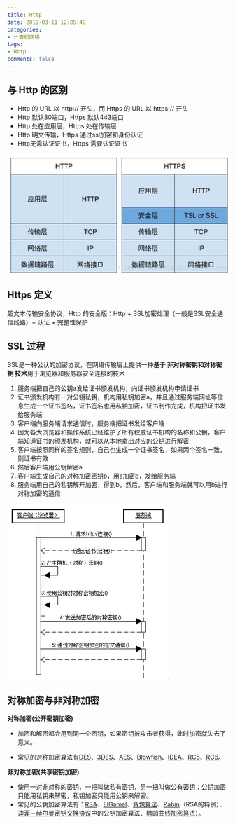 ```yaml
---
title: Http
date: 2019-03-11 12:05:48
categories:
- 计算机网络
tags:
- Http
comments: false
---
```


## 与 Http 的区别
- Http 的 URL 以 http:// 开头，而 Https 的 URL 以 https:// 开头
- Http 默认80端口，Https 默认443端口
- Http 处在应用层，Https 处在传输层
- Http 明文传输，Https 通过ssl加密和身份认证
- Http无需认证证书，Https 需要认证证书 

![img](Https.assets/clipboard-1567735749638.png)



## Https 定义

超文本传输安全协议，Http 的安全版：Http + SSL加密处理（一般是SSL安全通信线路）+ 认证 + 完整性保护



## SSL 过程

SSL是一种公认的加密协议，在网络传输层上提供一种**基于 非对称密钥和对称密钥 技术**用于浏览器和服务器安全连接的技术

1. 服务端把自己的公钥a发给证书颁发机构，向证书颁发机构申请证书
2. 证书颁发机构有一对公钥私钥，机构用私钥加密a，并且通过服务端网址等信息生成一个证书签名，证书签名也用私钥加密，证书制作完成，机构把证书发给服务端
3. 客户端向服务端请求通信时，服务端把证书发给客户端
4. 因为各大浏览器和操作系统已经维护了所有权威证书机构的名称和公钥，客户端知道证书的颁发机构，就可以从本地拿出对应的公钥进行解密
5. 客户端按照同样的签名规则，自己也生成一个证书签名，如果两个签名一致，则证书有效
6. 然后客户端用公钥解密a
7. 客户端生成自己的对称加密密钥b，用a加密b，发给服务端
8. 服务端用自己的私钥解开加密，得到b，然后，客户端和服务端就可以用b进行对称加密的通信

![img](Https.assets/408114247968.png)



## 对称加密与非对称加密

**对称加密(公开密钥加密)**

- 加密和解密都会用到同一个密钥，如果密钥被攻击者获得，此时加密就失去了意义。

- 常见的对称加密算法有[DES](https://zh.wikipedia.org/wiki/資料加密標準)、[3DES](https://zh.wikipedia.org/wiki/3DES)、[AES](https://zh.wikipedia.org/wiki/高级加密标准)、[Blowfish](https://zh.wikipedia.org/wiki/Blowfish_(密码学))、[IDEA](https://zh.wikipedia.org/wiki/國際資料加密演算法)、[RC5](https://zh.wikipedia.org/wiki/RC5)、[RC6](https://zh.wikipedia.org/wiki/RC6)。

**非对称加密(共享密钥加密)**

- 使用一对非对称的密钥，一把叫做私有密钥，另一把叫做公有密钥；公钥加密只能用私钥来解密，私钥加密只能用公钥来解密。
- 常见的公钥加密算法有：[RSA](https://zh.wikipedia.org/wiki/RSA加密演算法)、[ElGamal](https://zh.wikipedia.org/wiki/ElGamal)、[背包算法](https://zh.wikipedia.org/w/index.php?title=背包算法&action=edit&redlink=1)、[Rabin](https://zh.wikipedia.org/w/index.php?title=Rabin&action=edit&redlink=1)（RSA的特例）、[迪菲－赫尔曼密钥交换协议](https://zh.wikipedia.org/wiki/迪菲－赫尔曼密钥交换协议)中的公钥加密算法、[椭圆曲线加密算法](https://zh.wikipedia.org/wiki/椭圆曲线加密算法)）。